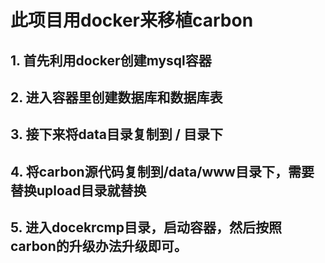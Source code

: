 # 此项目用docker来移植carbon

## 1. 首先利用docker创建mysql容器

## 2. 进入容器里创建数据库和数据库表

## 3. 接下来将data目录复制到 / 目录下

## 4. 将carbon源代码复制到/data/www目录下，需要替换upload目录就替换

## 5. 进入docekrcmp目录，启动容器，然后按照carbon的升级办法升级即可。

